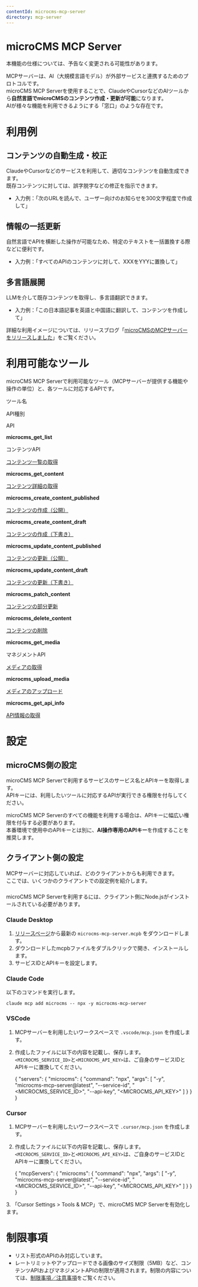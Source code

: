 ```yaml
---
contentId: microcms-mcp-server
directory: mcp-server
---
```


# microCMS MCP Server

本機能の仕様については、予告なく変更される可能性があります。

MCPサーバーは、AI（大規模言語モデル）が外部サービスと連携するためのプロトコルです。  
microCMS MCP Serverを使用することで、ClaudeやCursorなどのAIツールから**自然言語でmicroCMSのコンテンツ作成・更新が可能**になります。  
AIが様々な機能を利用できるようにする「窓口」のような存在です。

利用例
===

コンテンツの自動生成・校正
-------------

ClaudeやCursorなどのサービスを利用して、適切なコンテンツを自動生成できます。  
既存コンテンツに対しては、誤字脱字などの修正を指示できます。

*   入力例：「次のURLを読んで、ユーザー向けのお知らせを300文字程度で作成して」

**情報の一括更新**
-----------

自然言語でAPIを横断した操作が可能なため、特定のテキストを一括置換する際などに便利です。

*   入力例：「すべてのAPIのコンテンツに対して、XXXをYYYに置換して」

多言語展開
-----

LLMを介して既存コンテンツを取得し、多言語翻訳できます。

*   入力例：「この日本語記事を英語と中国語に翻訳して、コンテンツを作成して」

詳細な利用イメージについては、リリースブログ「[microCMSのMCPサーバーをリリースしました](https://blog.microcms.io/microcms-mcp-server/)」をご覧ください。

利用可能なツール
========

microCMS MCP Serverで利用可能なツール（MCPサーバーが提供する機能や操作の単位）と、各ツールに対応するAPIです。

ツール名

API種別

API

**microcms\_get\_list**

コンテンツAPI

[コンテンツ一覧の取得](https://document.microcms.io/content-api/get-list-contents)

**microcms\_get\_content**

[コンテンツ詳細の取得](https://document.microcms.io/content-api/get-content)

**microcms\_create\_content\_published**

[コンテンツの作成（公開）](https://document.microcms.io/content-api/post-content)

**microcms\_create\_content\_draft**

[コンテンツの作成（下書き）](https://document.microcms.io/content-api/post-content)

**microcms\_update\_content\_published**

[コンテンツの更新（公開）](https://document.microcms.io/content-api/put-content)

**microcms\_update\_content\_draft** 

[コンテンツの更新（下書き）](https://document.microcms.io/content-api/put-content)

**microcms\_patch\_content**

[コンテンツの部分更新](https://document.microcms.io/content-api/patch-content)

**microcms\_delete\_content**

[コンテンツの削除](https://document.microcms.io/content-api/delete-content)

**microcms\_get\_media**

マネジメントAPI

[メディアの取得](https://document.microcms.io/management-api/get-media-v2)

**microcms\_upload\_media**

[メディアのアップロード](https://document.microcms.io/management-api/post-media)

**microcms\_get\_api\_info**

[API情報の取得](https://document.microcms.io/management-api/get-api-info)

設定
==

microCMS側の設定
------------

microCMS MCP Serverで利用するサービスのサービス名とAPIキーを取得します。  
APIキーには、利用したいツールに対応するAPIが実行できる権限を付与してください。

microCMS MCP Serverのすべての機能を利用する場合は、APIキーに幅広い権限を付与する必要があります。  
本番環境で使用中のAPIキーとは別に、**AI操作専用のAPIキー**を作成することを推奨します。

クライアント側の設定
----------

MCPサーバーに対応していれば、どのクライアントからも利用できます。  
ここでは、いくつかのクライアントでの設定例を紹介します。

###

microCMS MCP Serverを利用するには、クライアント側にNode.jsがインストールされている必要があります。

### Claude Desktop

1.  [リリースページ](https://github.com/microcmsio/microcms-mcp-server/releases)から最新の `microcms-mcp-server.mcpb` をダウンロードします。
2.  ダウンロードしたmcpbファイルをダブルクリックで開き、インストールします。
3.  サービスIDとAPIキーを設定します。

### Claude Code

以下のコマンドを実行します。

    claude mcp add microcms -- npx -y microcms-mcp-server

### VSCode

1.  MCPサーバーを利用したいワークスペースで `.vscode/mcp.json` を作成します。
2.  作成したファイルに以下の内容を記載し、保存します。`<MICROCMS_SERVICE_ID>`と`<MICROCMS_API_KEY>`は、ご自身のサービスIDとAPIキーに置換してください。

    {
      "servers": {
        "microcms": {
          "command": "npx",
          "args": [
            "-y",
            "microcms-mcp-server@latest",
            "--service-id", "<MICROCMS_SERVICE_ID>",
            "--api-key", "<MICROCMS_API_KEY>"
          ]
        }
      }
    }

### Cursor

1.  MCPサーバーを利用したいワークスペースで `.cursor/mcp.json` を作成します。
2.  作成したファイルに以下の内容を記載し、保存します。`<MICROCMS_SERVICE_ID>`と`<MICROCMS_API_KEY>`は、ご自身のサービスIDとAPIキーに置換してください。

    {
      "mcpServers": {
        "microcms": {
          "command": "npx",
          "args": [
            "-y",
            "microcms-mcp-server@latest",
            "--service-id", "<MICROCMS_SERVICE_ID>",
            "--api-key", "<MICROCMS_API_KEY>"
          ]
        }
      }
    }

3\. 「Cursor Settings > Tools & MCP」で、microCMS MCP Serverを有効化します。

制限事項
====

*   リスト形式のAPIのみ対応しています。
*   レートリミットやアップロードできる画像のサイズ制限（5MB）など、コンテンツAPIおよびマネジメントAPIの制限が適用されます。制限の内容については、[制限事項／注意事項](https://microcms-docs.microcms.io/manual/limitations)をご覧ください。